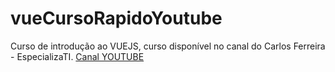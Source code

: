 # vueCursoRapidoYoutube
Curso de introdução ao VUEJS, curso disponível no canal do Carlos Ferreira - EspecializaTI. [Canal YOUTUBE](https://www.youtube.com/@EspecializatiBr)
